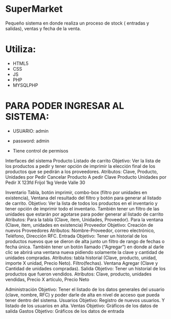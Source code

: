 # SuperMarket

Pequeño sistema en donde realiza un proceso de stock ( entradas y salidas), ventas y fecha de la venta.

# Utiliza:
* HTML5
* CSS
* JS
* PHP
* MYSQLPHP

# PARA PODER INGRESAR AL SISTEMA:
* USUARIO: admin
* password: admin

* Tiene control de permisos





Interfaces del sistema
Producto
Listado de carrito
Objetivo: Ver la lista de los productos a pedir y tener opción de imprimir la elección final de los productos que se pedirán a los proveedores.
Atributos: Clave, Producto, Unidades por Pedir
Cancelar Producto
A pedir	Clave	Producto	Unidades por Pedir
X	123fd	Frijol 1kg Verde Valle	30

Inventario
Tabla, botón imprimir, combo-box (filtro por unidades en existencia), Ventana del resultado del filtro y botón para generar al listado de carrito.
Objetivo: Ver la lista de todos los productos en el inventario y tener opción de imprimir todo el inventario. También tener un filtro de las unidades que estarán por agotarse para poder generar al listado de carrito
Atributos: Para la tabla (Clave, item, Unidades, Proveedor). Para la ventana (Clave, item, unidades en existencia)
Proveedor
	Objetivo: Creación de nuevos Proveedores
	Atributos: Nombre-Proveedor, correo electrónico, Teléfono, Dirección RFC.
Entrada
Objetivo: Tener un historial de los productos nuevos que se dieron de alta junto un filtro de rango de fechas o fecha única. También tener un botón llamado (“Agregar”) en donde al darle clic se abrirá una ventana nueva pidiendo solamente la clave y cantidad de unidades compradas. 
Atributos: tabla historial (Clave, producto, unidad, importe X unidad, Precio Neto). Filtro(fechas). Ventana Agregar (Clave y Cantidad de unidades compradas).
Salida
	Objetivo: Tener un historial de los productos que fueron vendidos. 
	Atributos: Clave, producto, unidades vendidas, Precio X artículo, Precio Neto


Administración
Objetivo: Tener el listado de los datos generales del usuario (clave, nombre, RFC) y poder darle de alta en nivel de acceso que pueda tener dentro del sistema. 
Usuarios
Objetivo: Registro de nuevos usuarios. Y listado de los usuarios en alta.
Ventas
Objetivo: Gráficos de los datos de salida
Gastos
Objetivo: Gráficos de los datos de entrada

